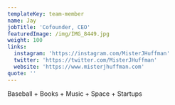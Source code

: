 ```yaml
---
templateKey: team-member
name: Jay
jobTitle: 'Cofounder, CEO'
featuredImage: /img/IMG_8449.jpg
weight: 100
links:
  instagram: 'https://instagram.com/MisterJHuffman'
  twitter: 'https://twitter.com/MisterJHuffman'
  website: 'https://www.misterjhuffman.com'
quote: ''
---
```

Baseball + Books + Music + Space + Startups
